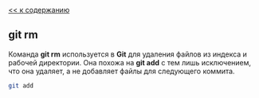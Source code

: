 [<< к содержанию](./readme.md)

## git rm

Команда **git rm** используется в **Git** для удаления файлов из индекса и рабочей директории. Она похожа на **git add** с тем лишь исключением, что она удаляет, а не добавляет файлы для следующего коммита.

```bash
git add
```
